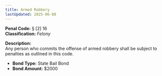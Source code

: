 ```yaml
---
title: Armed Robbery
lastUpdated: 2025-06-08
---
```


**Penal Code:** § [2] 16  
**Classification:** *Felony*

**Description:**  
Any person who commits the offense of armed robbery shall be subject to penalties as outlined in this code.

- **Bond Type:** State Bail Bond  
- **Bond Amount:** $2000
